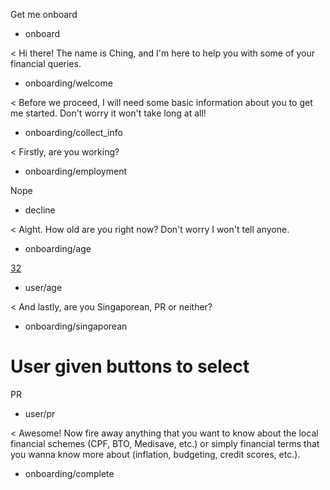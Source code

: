 Get me onboard
* onboard

< Hi there! The name is Ching, and I'm here to help you with some of your financial queries.
* onboarding/welcome

< Before we proceed, I will need some basic information about you to get me started. Don't worry it won't take long at all!
* onboarding/collect_info

< Firstly, are you working?
* onboarding/employment

Nope
* decline

< Aight. How old are you right now? Don't worry I won't tell anyone.
* onboarding/age

[32](age)
* user/age

< And lastly, are you Singaporean, PR or neither?
* onboarding/singaporean

# User given buttons to select
PR
* user/pr

< Awesome! Now fire away anything that you want to know about the local financial schemes (CPF, BTO, Medisave, etc.) or simply financial terms that you wanna know more about (inflation, budgeting, credit scores, etc.).
* onboarding/complete
